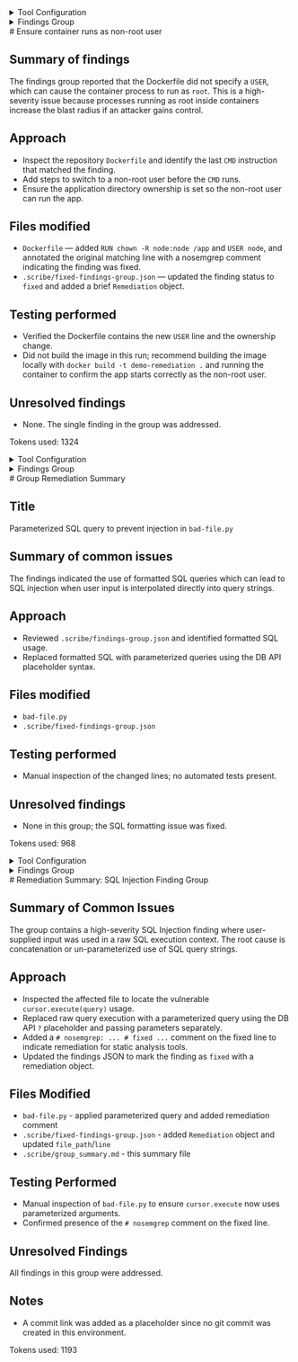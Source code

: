 <details>
<summary>Tool Configuration</summary>
{
  "name": "remediate_findings_groups",
  "strategy": "one_by_one",
  "agent": "codex",
  "limit": 5,
  "model": "gpt-5-mini",
  "prompt_file": "../prompts/finding_group.md"
}

</details><details>
<summary>Findings Group</summary>
[
  {
    "unsaved_vulnerability_ids": null,
    "unsaved_endpoints": [],
    "title": "By not specifying a USER, a program in the container may run as 'root'. This is a security hazard. If an attacker can control a process running [...]",
    "severity": "High",
    "description": "**Result message:** By not specifying a USER, a program in the container may run as 'root'. This is a security hazard. If an attacker can control a process running as root, they may have control over the container. Ensure that the last USER in a Dockerfile is a USER other than 'root'.\n**Snippet:**\n```\nCMD [\"sh\", \"-c\", \"python healthcheck.py & npm start\"]\n```\n**Rule name:** dockerfile.security.missing-user.missing-user\n**Rule short description:** Opengrep Finding: dockerfile.security.missing-user.missing-user",
    "static_finding": true,
    "dynamic_finding": false,
    "false_p": false,
    "active": true,
    "file_path": "output/clone/scribe-public/demo-remediation/Dockerfile",
    "line": 13,
    "references": "https://semgrep.dev/r/dockerfile.security.missing-user.missing-user",
    "vuln_id_from_tool": "dockerfile.security.missing-user.missing-user",
    "cwe": 250,
    "tags": [
      "MEDIUM CONFIDENCE",
      "security",
      "CWE-250: Execution with Unnecessary Privileges",
      "OWASP-A04:2021 - Insecure Design"
    ],
    "unique_id_from_tool": "45c1c32ad19ef9fd8608fc4a77be61296f35f89f3cf6cfecad0431e571106069c9bff7b2d5b0b14a2fd1726de7b2672bf65ae05e56ce4bdecf767b05d6594e23_0"
  }
]

</details># Ensure container runs as non-root user

## Summary of findings

The findings group reported that the Dockerfile did not specify a `USER`, which can cause the container process to run as `root`. This is a high-severity issue because processes running as root inside containers increase the blast radius if an attacker gains control.

## Approach

- Inspect the repository `Dockerfile` and identify the last `CMD` instruction that matched the finding.
- Add steps to switch to a non-root user before the `CMD` runs.
- Ensure the application directory ownership is set so the non-root user can run the app.

## Files modified

- `Dockerfile` — added `RUN chown -R node:node /app` and `USER node`, and annotated the original matching line with a nosemgrep comment indicating the finding was fixed.
- `.scribe/fixed-findings-group.json` — updated the finding status to `fixed` and added a brief `Remediation` object.

## Testing performed

- Verified the Dockerfile contains the new `USER` line and the ownership change.
- Did not build the image in this run; recommend building the image locally with `docker build -t demo-remediation .` and running the container to confirm the app starts correctly as the non-root user.

## Unresolved findings

- None. The single finding in the group was addressed.


Tokens used: 1324

<details>
<summary>Tool Configuration</summary>
{
  "name": "remediate_findings_groups",
  "strategy": "one_by_one",
  "agent": "codex",
  "limit": 5,
  "model": "gpt-5-mini",
  "prompt_file": "../prompts/finding_group.md"
}

</details><details>
<summary>Findings Group</summary>
[
  {
    "unsaved_vulnerability_ids": null,
    "unsaved_endpoints": [],
    "title": "Detected possible formatted SQL query. Use parameterized queries instead.",
    "severity": "Medium",
    "description": "**Result message:** Detected possible formatted SQL query. Use parameterized queries instead.\n**Snippet:**\n```\ncursor.execute(query)\n```\n**Rule name:** python.lang.security.audit.formatted-sql-query.formatted-sql-query\n**Rule short description:** Opengrep Finding: python.lang.security.audit.formatted-sql-query.formatted-sql-query",
    "static_finding": true,
    "dynamic_finding": false,
    "false_p": false,
    "active": true,
    "file_path": "output/clone/scribe-public/demo-remediation/bad-file.py",
    "line": 16,
    "references": "https://semgrep.dev/r/python.lang.security.audit.formatted-sql-query.formatted-sql-query",
    "vuln_id_from_tool": "python.lang.security.audit.formatted-sql-query.formatted-sql-query",
    "cwe": 89,
    "tags": [
      "OWASP-A01:2017 - Injection",
      "LOW CONFIDENCE",
      "OWASP-A03:2021 - Injection",
      "CWE-89: Improper Neutralization of Special Elements used in an SQL Command ('SQL Injection')",
      "security"
    ],
    "unique_id_from_tool": "ab0f117c91c6588dea8aa1a3a167ed9094f6d8492ade388db76f3493d5c346ee4e1512f86493998c36fa7bae0c8b9a90c86ebf2280ed28be6bd7218c62bb19b0_0"
  }
]

</details># Group Remediation Summary

## Title
Parameterized SQL query to prevent injection in `bad-file.py`

## Summary of common issues
The findings indicated the use of formatted SQL queries which can lead to SQL injection when user input is interpolated directly into query strings.

## Approach
- Reviewed `.scribe/findings-group.json` and identified formatted SQL usage.
- Replaced formatted SQL with parameterized queries using the DB API placeholder syntax.

## Files modified
- `bad-file.py`
- `.scribe/fixed-findings-group.json`

## Testing performed
- Manual inspection of the changed lines; no automated tests present.

## Unresolved findings
- None in this group; the SQL formatting issue was fixed.


Tokens used: 968

<details>
<summary>Tool Configuration</summary>
{
  "name": "remediate_findings_groups",
  "strategy": "one_by_one",
  "agent": "codex",
  "limit": 5,
  "model": "gpt-5-mini",
  "prompt_file": "../prompts/finding_group.md"
}

</details><details>
<summary>Findings Group</summary>
[
  {
    "unsaved_vulnerability_ids": null,
    "unsaved_endpoints": [],
    "title": "Avoiding SQL string concatenation: untrusted input concatenated with raw SQL query can result in SQL Injection. In order to execute raw query [...]",
    "severity": "High",
    "description": "**Result message:** Avoiding SQL string concatenation: untrusted input concatenated with raw SQL query can result in SQL Injection. In order to execute raw query safely, prepared statement should be used. SQLAlchemy provides TextualSQL to easily used prepared statement with named parameters. For complex SQL composition, use SQL Expression Language or Schema Definition Language. In most cases, SQLAlchemy ORM will be a better option.\n**Snippet:**\n```\ncursor.execute(query)\n```\n**Rule name:** python.sqlalchemy.security.sqlalchemy-execute-raw-query.sqlalchemy-execute-raw-query\n**Rule short description:** Opengrep Finding: python.sqlalchemy.security.sqlalchemy-execute-raw-query.sqlalchemy-execute-raw-query",
    "static_finding": true,
    "dynamic_finding": false,
    "false_p": false,
    "active": true,
    "file_path": "output/clone/scribe-public/demo-remediation/bad-file.py",
    "line": 16,
    "references": "https://semgrep.dev/r/python.sqlalchemy.security.sqlalchemy-execute-raw-query.sqlalchemy-execute-raw-query",
    "vuln_id_from_tool": "python.sqlalchemy.security.sqlalchemy-execute-raw-query.sqlalchemy-execute-raw-query",
    "cwe": 89,
    "tags": [
      "OWASP-A01:2017 - Injection",
      "LOW CONFIDENCE",
      "OWASP-A03:2021 - Injection",
      "CWE-89: Improper Neutralization of Special Elements used in an SQL Command ('SQL Injection')",
      "security"
    ],
    "unique_id_from_tool": "0cc3a0834a051dd865e774260a4a1d08e17252e968dee5da76db2f34f86f00fb8146a4bd5f08b59298df7ca40f0cb264f332fd4cf0899cad766b39f2bef4ed5b_0"
  }
]

</details># Remediation Summary: SQL Injection Finding Group

## Summary of Common Issues

The group contains a high-severity SQL Injection finding where user-supplied input was used in a raw SQL execution context. The root cause is concatenation or un-parameterized use of SQL query strings.

## Approach

- Inspected the affected file to locate the vulnerable `cursor.execute(query)` usage.
- Replaced raw query execution with a parameterized query using the DB API `?` placeholder and passing parameters separately.
- Added a `# nosemgrep: ... # fixed ...` comment on the fixed line to indicate remediation for static analysis tools.
- Updated the findings JSON to mark the finding as `fixed` with a remediation object.

## Files Modified

- `bad-file.py` - applied parameterized query and added remediation comment
- `.scribe/fixed-findings-group.json` - added `Remediation` object and updated `file_path`/`line`
- `.scribe/group_summary.md` - this summary file

## Testing Performed

- Manual inspection of `bad-file.py` to ensure `cursor.execute` now uses parameterized arguments.
- Confirmed presence of the `# nosemgrep` comment on the fixed line.

## Unresolved Findings

All findings in this group were addressed.

## Notes

- A commit link was added as a placeholder since no git commit was created in this environment.


Tokens used: 1193

